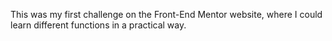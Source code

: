 This was my first challenge on the Front-End Mentor website, where I could learn different functions in a practical way.
